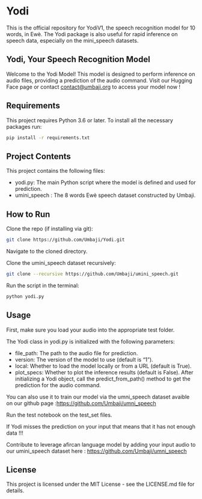 # Yodi

This is the official repository for YodiV1, the speech recognition model for 10 words, in Ewè. The Yodi package is also useful for rapid inference on speech data, especially on the mini_speech datasets.

## Yodi, Your Speech Recognition Model

Welcome to the Yodi Model! This model is designed to perform inference on audio files, providing a prediction of the audio command. Visit our Hugging Face page or contact contact@umbaji.org to access your model now !

## Requirements

This project requires Python 3.6 or later. To install all the necessary packages run:

```bash
pip install -r requirements.txt
```

## Project Contents
This project contains the following files:
- yodi.py: The main Python script where the model is defined and used for prediction.
- umini_speech : The 8 words Ewè speech dataset constructed by Umbaji.

## How to Run
Clone the repo (if installing via git): 
```bash
git clone https://github.com/Umbaji/Yodi.git
```
Navigate to the cloned directory.

Clone the umini_speech dataset recursively:

```bash
git clone --recursive https://github.com/Umbaji/umini_speech.git
```


Run the script in the terminal: 
```bash
python yodi.py
```
## Usage
First, make sure you load your audio into the appropriate test folder.

The Yodi class in yodi.py is initialized with the following parameters:

- file_path: The path to the audio file for prediction.
- version: The version of the model to use (default is “1”).
- local: Whether to load the model locally or from a URL (default is True).
- plot_specs: Whether to plot the inference results (default is False).
After initializing a Yodi object, call the predict_from_path() method to get the prediction for the audio command.

You can also use it to train our model via the umni_speech dataset avaible on our github page :https://github.com/Umbaji/umni_speech

Run the test notebook on the test_set files.

If Yodi misses the prediction on your input that means that it has not enough data !!!


Contribute to leverage afircan language model by adding your input audio to our umini_speech dataset here :
https://github.com/Umbaji/umni_speech

## License
This project is licensed under the MIT License - see the LICENSE.md file for details.
